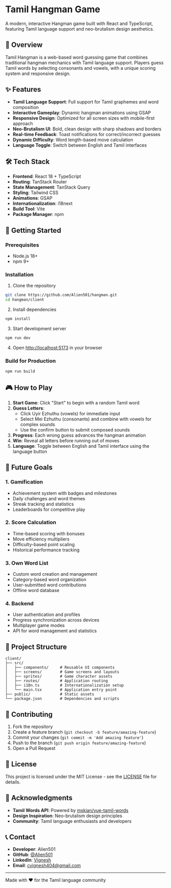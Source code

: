 # Tamil Hangman Game

A modern, interactive Hangman game built with React and TypeScript, featuring Tamil language support and neo-brutalism design aesthetics.

## 🎯 Overview

Tamil Hangman is a web-based word guessing game that combines traditional hangman mechanics with Tamil language support. Players guess Tamil words by selecting consonants and vowels, with a unique scoring system and responsive design.

## ✨ Features

- **Tamil Language Support**: Full support for Tamil graphemes and word composition
- **Interactive Gameplay**: Dynamic hangman animations using GSAP
- **Responsive Design**: Optimized for all screen sizes with mobile-first approach
- **Neo-Brutalism UI**: Bold, clean design with sharp shadows and borders
- **Real-time Feedback**: Toast notifications for correct/incorrect guesses
- **Dynamic Difficulty**: Word length-based move calculation
- **Language Toggle**: Switch between English and Tamil interfaces

## 🛠️ Tech Stack

- **Frontend**: React 18 + TypeScript
- **Routing**: TanStack Router
- **State Management**: TanStack Query
- **Styling**: Tailwind CSS
- **Animations**: GSAP
- **Internationalization**: i18next
- **Build Tool**: Vite
- **Package Manager**: npm

## 🚀 Getting Started

### Prerequisites

- Node.js 18+ 
- npm 9+

### Installation

1. Clone the repository
```bash
git clone https://github.com/Alien501/hangman.git
cd hangman/client
```

2. Install dependencies
```bash
npm install
```

3. Start development server
```bash
npm run dev
```

4. Open [http://localhost:5173](http://localhost:5173) in your browser

### Build for Production

```bash
npm run build
```

## 🎮 How to Play

1. **Start Game**: Click "Start" to begin with a random Tamil word
2. **Guess Letters**: 
   - Click Uyir Ezhuthu (vowels) for immediate input
   - Select Mei Ezhuthu (consonants) and combine with vowels for complex sounds
   - Use the confirm button to submit composed sounds
3. **Progress**: Each wrong guess advances the hangman animation
4. **Win**: Reveal all letters before running out of moves
5. **Language**: Toggle between English and Tamil interface using the language button

## 🔮 Future Goals

### 1. Gamification
- Achievement system with badges and milestones
- Daily challenges and word themes
- Streak tracking and statistics
- Leaderboards for competitive play

### 2. Score Calculation
- Time-based scoring with bonuses
- Move efficiency multipliers
- Difficulty-based point scaling
- Historical performance tracking

### 3. Own Word List
- Custom word creation and management
- Category-based word organization
- User-submitted word contributions
- Offline word database

### 4. Backend
- User authentication and profiles
- Progress synchronization across devices
- Multiplayer game modes
- API for word management and statistics

## 📁 Project Structure

```
client/
├── src/
│   ├── components/     # Reusable UI components
│   ├── screens/        # Game screens and layouts
│   ├── sprites/        # Game character assets
│   ├── routes/         # Application routing
│   ├── i18n.ts         # Internationalization setup
│   └── main.tsx        # Application entry point
├── public/             # Static assets
└── package.json        # Dependencies and scripts
```

## 🤝 Contributing

1. Fork the repository
2. Create a feature branch (`git checkout -b feature/amazing-feature`)
3. Commit your changes (`git commit -m 'Add amazing feature'`)
4. Push to the branch (`git push origin feature/amazing-feature`)
5. Open a Pull Request

## 📄 License

This project is licensed under the MIT License - see the [LICENSE](LICENSE) file for details.

## 🙏 Acknowledgments

- **Tamil Words API**: Powered by [mskian/vue-tamil-words](https://github.com/mskian/vue-tamil-words)
- **Design Inspiration**: Neo-brutalism design principles
- **Community**: Tamil language enthusiasts and developers

## 📞 Contact

- **Developer**: Alien501
- **GitHub**: [@Alien501](https://github.com/Alien501)
- **LinkedIn**: [Vignesh](https://www.linkedin.com/in/vignesh501/)
- **Email**: cvignesh404@gmail.com

---

Made with ❤️ for the Tamil language community
